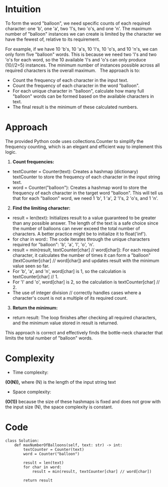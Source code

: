# Intuition
<!-- Describe your first thoughts on how to solve this problem. -->
To form the word "balloon", we need specific counts of each required character: one 'b', one 'a', two 'l's, two 'o's, and one 'n'. The maximum number of "balloon" instances we can create is limited by the character we have the fewest of, relative to its requirement.

For example, if we have 10 'b's, 10 'a's, 10 'l's, 10 'o's, and 10 'n's, we can only form five "balloon" words. This is because we need two 'l's and two 'o's for each word, so the 10 available 'l's and 'o's can only produce \(10//2=5\) instances. The minimum number of instances possible across all required characters is the overall maximum.
 
The approach is to: 
- Count the frequency of each character in the input text.
- Count the frequency of each character in the word "balloon".
- For each unique character in "balloon", calculate how many full "balloon" words can be formed based on the available characters in text.
- The final result is the minimum of these calculated numbers.

# Approach
<!-- Describe your approach to solving the problem. -->
The provided Python code uses collections.Counter to simplify the frequency counting, which is an elegant and efficient way to implement this logic. 
1. **Count frequencies:**
- textCounter = Counter(text): Creates a hashmap (dictionary) textCounter to store the frequency of each character in the input string text.
- word = Counter("balloon"): Creates a hashmap word to store the frequency of each character in the target word "balloon". This will tell us that for each "balloon" word, we need 1 'b', 1 'a', 2 'l's, 2 'o's, and 1 'n'.
2. **Find the limiting character:**
- result = len(text): Initializes result to a value guaranteed to be greater than any possible answer. The length of the text is a safe choice since the number of balloons can never exceed the total number of characters. A better practice might be to initialize it to float('inf').
- for char in word:: The code iterates through the unique characters required for "balloon": 'b', 'a', 'l', 'o', 'n'.
- result = min(result, textCounter[char] // word[char]): For each required character, it calculates the number of times it can form a "balloon" (textCounter[char] // word[char]) and updates result with the minimum value seen so far.
- For 'b', 'a', and 'n', word[char] is 1, so the calculation is textCounter[char] // 1.
- For 'l' and 'o', word[char] is 2, so the calculation is textCounter[char] // 2.
- The use of integer division // correctly handles cases where a character's count is not a multiple of its required count.
3. **Return the minimum:**
- return result: The loop finishes after checking all required characters, and the minimum value stored in result is returned.
 
This approach is correct and effectively finds the bottle-neck character that limits the total number of "balloon" words.

# Complexity
- Time complexity:
<!-- Add your time complexity here, e.g. $$O(n)$$ -->
**\(O(N)\),** where \(N\) is the length of the input string text

- Space complexity:
<!-- Add your space complexity here, e.g. $$O(n)$$ -->
**\(O(1)\)** because the size of these hashmaps is fixed and does not grow with the input size \(N\), the space complexity is constant.

# Code
```python3 []
class Solution:
    def maxNumberOfBalloons(self, text: str) -> int:
        textCounter = Counter(text)
        word = Counter("balloon")

        result = len(text)
        for char in word:
            result = min(result, textCounter[char] // word[char])

        return result
```
